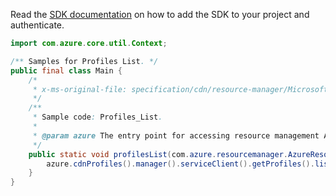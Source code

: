 Read the [SDK documentation](https://github.com/Azure/azure-sdk-for-java/blob/azure-resourcemanager_2.12.0/sdk/resourcemanager/azure-resourcemanager/README.md) on how to add the SDK to your project and authenticate.

```java
import com.azure.core.util.Context;

/** Samples for Profiles List. */
public final class Main {
    /*
     * x-ms-original-file: specification/cdn/resource-manager/Microsoft.Cdn/stable/2021-06-01/examples/Profiles_List.json
     */
    /**
     * Sample code: Profiles_List.
     *
     * @param azure The entry point for accessing resource management APIs in Azure.
     */
    public static void profilesList(com.azure.resourcemanager.AzureResourceManager azure) {
        azure.cdnProfiles().manager().serviceClient().getProfiles().list(Context.NONE);
    }
}
```
